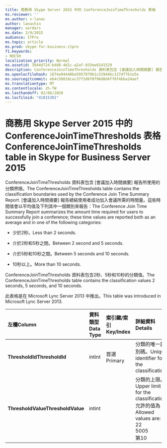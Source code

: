 ```yaml
---
title: 商務用 Skype Server 2015 中的 ConferenceJoinTimeThresholds 表格
ms.reviewer: ''
ms.author: v-lanac
author: lanachin
manager: serdars
ms.date: 3/9/2015
audience: ITPro
ms.topic: article
ms.prod: skype-for-business-itpro
f1.keywords:
- NOCSH
localization_priority: Normal
ms.assetid: 3944d724-bdd8-4d1c-a2af-933ee8141529
description: ConferenceJoinTimeThresholds 資料表包含 [會議加入時間摘要] 報告所使用的分類界限。 [會議加入時間摘要] 報告總結使用者成功加入會議所需的時間量。這些時間值會以平均值及下列其中一個類別來報告：
ms.openlocfilehash: 1874a94448be5957079b1c53944bc127df761e5e
ms.sourcegitcommit: e64c50818cac37f3d6f0f96d0d4ff0f4bba24aef
ms.translationtype: MT
ms.contentlocale: zh-TW
ms.lasthandoff: 02/06/2020
ms.locfileid: "41815391"
---
```

# <a name="conferencejointimethresholds-table-in-skype-for-business-server-2015"></a><span data-ttu-id="b70d6-104">商務用 Skype Server 2015 中的 ConferenceJoinTimeThresholds 表格</span><span class="sxs-lookup"><span data-stu-id="b70d6-104">ConferenceJoinTimeThresholds table in Skype for Business Server 2015</span></span>
 
<span data-ttu-id="b70d6-105">ConferenceJoinTimeThresholds 資料表包含 [會議加入時間摘要] 報告所使用的分類界限。</span><span class="sxs-lookup"><span data-stu-id="b70d6-105">The ConferenceJoinTimeThresholds table contains the classification boundaries used by the Conference Join Time Summary Report.</span></span> <span data-ttu-id="b70d6-106">[會議加入時間摘要] 報告總結使用者成功加入會議所需的時間量。這些時間值會以平均值及下列其中一個類別來報告：</span><span class="sxs-lookup"><span data-stu-id="b70d6-106">The Conference Join Time Summary Report summarizes the amount time required for users to successfully join a conference; these time values are reported both as an average and in one of the following categories:</span></span>
  
- <span data-ttu-id="b70d6-107">少於2秒。</span><span class="sxs-lookup"><span data-stu-id="b70d6-107">Less than 2 seconds.</span></span>
    
- <span data-ttu-id="b70d6-108">介於2秒和5秒之間。</span><span class="sxs-lookup"><span data-stu-id="b70d6-108">Between 2 second and 5 seconds.</span></span>
    
- <span data-ttu-id="b70d6-109">介於5秒和10秒之間。</span><span class="sxs-lookup"><span data-stu-id="b70d6-109">Between 5 seconds and 10 seconds.</span></span>
    
- <span data-ttu-id="b70d6-110">10秒以上。</span><span class="sxs-lookup"><span data-stu-id="b70d6-110">More than 10 seconds.</span></span>
    
<span data-ttu-id="b70d6-111">ConferenceJoinTimeThresholds 資料表包含2秒、5秒和10秒的分類值。</span><span class="sxs-lookup"><span data-stu-id="b70d6-111">The ConferenceJoinTimeThresholds table contains the classification values 2 seconds, 5 seconds, and 10 seconds.</span></span>
  
<span data-ttu-id="b70d6-112">此表格是在 Microsoft Lync Server 2013 中推出。</span><span class="sxs-lookup"><span data-stu-id="b70d6-112">This table was introduced in Microsoft Lync Server 2013.</span></span>
  
|<span data-ttu-id="b70d6-113">**左欄**</span><span class="sxs-lookup"><span data-stu-id="b70d6-113">**Column**</span></span>|<span data-ttu-id="b70d6-114">**資料類型**</span><span class="sxs-lookup"><span data-stu-id="b70d6-114">**Data Type**</span></span>|<span data-ttu-id="b70d6-115">**索引鍵/索引**</span><span class="sxs-lookup"><span data-stu-id="b70d6-115">**Key/Index**</span></span>|<span data-ttu-id="b70d6-116">**詳細資料**</span><span class="sxs-lookup"><span data-stu-id="b70d6-116">**Details**</span></span>|
|:-----|:-----|:-----|:-----|
|<span data-ttu-id="b70d6-117">**ThresholdId**</span><span class="sxs-lookup"><span data-stu-id="b70d6-117">**ThresholdId**</span></span> <br/> |<span data-ttu-id="b70d6-118">int</span><span class="sxs-lookup"><span data-stu-id="b70d6-118">int</span></span>  <br/> |<span data-ttu-id="b70d6-119">首選</span><span class="sxs-lookup"><span data-stu-id="b70d6-119">Primary</span></span>  <br/> |<span data-ttu-id="b70d6-120">分類的唯一識別碼。</span><span class="sxs-lookup"><span data-stu-id="b70d6-120">Unique identifier for the classification.</span></span>  <br/> |
|<span data-ttu-id="b70d6-121">**ThresholdValue**</span><span class="sxs-lookup"><span data-stu-id="b70d6-121">**ThresholdValue**</span></span> <br/> |<span data-ttu-id="b70d6-122">int</span><span class="sxs-lookup"><span data-stu-id="b70d6-122">int</span></span>  <br/> || <span data-ttu-id="b70d6-123">分類的上限。</span><span class="sxs-lookup"><span data-stu-id="b70d6-123">Upper limit for the classification.</span></span> <span data-ttu-id="b70d6-124">允許的值為：</span><span class="sxs-lookup"><span data-stu-id="b70d6-124">Allowed values are:</span></span> <br/>  <span data-ttu-id="b70d6-125">2</span><span class="sxs-lookup"><span data-stu-id="b70d6-125">2</span></span> <br/>  <span data-ttu-id="b70d6-126">500</span><span class="sxs-lookup"><span data-stu-id="b70d6-126">5</span></span> <br/>  <span data-ttu-id="b70d6-127">第</span><span class="sxs-lookup"><span data-stu-id="b70d6-127">10</span></span> <br/> |
   

